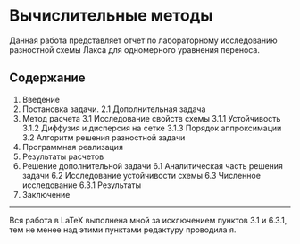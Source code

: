 # Вычислительные методы

Данная работа представляет отчет по лабораторному исследованию разностной схемы Лакса для одномерного уравнения переноса.

## Содержание
1. Введение
2. Постановка задачи.
    2.1 Дополнительная задача
3. Метод расчета
    3.1 Исследование свойств схемы
        3.1.1 Устойчивость
        3.1.2 Диффузия и дисперсия на сетке
        3.1.3 Порядок аппроксимации
    3.2 Алгоритм решения разностной задачи
4. Программная реализация
5. Результаты расчетов
6. Решение дополнительной задачи
    6.1 Аналитическая часть решения задачи
    6.2 Исследование устойчивости схемы
    6.3 Численное исследование
        6.3.1 Результаты
7. Заключение

<hr>

Вся работа в LaTeX выполнена мной за исключением пунктов 3.1 и 6.3.1, тем не менее над этими пунктами редактуру проводила я.
